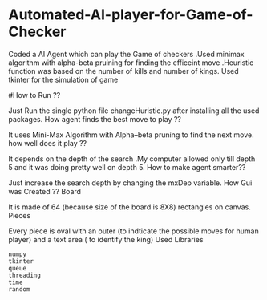 # Automated-AI-player-for-Game-of-Checker
Coded a AI Agent which can play the Game of checkers .Used minimax algorithm with alpha-beta pruining for finding the efficeint move .Heuristic function was based on the number of kills and number of kings. Used tkinter for the simulation of game

#How to Run ??

Just Run the single python file changeHuristic.py after installing all the used packages.
How agent finds the best move to play ??

It uses Mini-Max Algorithm with Alpha–beta pruning to find the next move.
how well does it play ??

It depends on the depth of the search .My computer allowed only till depth 5 and it was doing pretty well on depth 5.
How to make agent smarter??

Just increase the search depth by changing the mxDep variable.
How Gui was Created ??
Board

It is made of 64 (because size of the board is 8X8) rectangles on canvas.
Pieces

Every piece is oval with an outer (to indticate the possible moves for human player) and a text area ( to identify the king)
Used Libraries

    numpy
    tkinter
    queue
    threading
    time
    random

